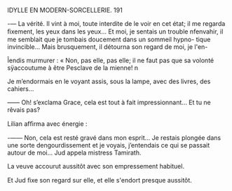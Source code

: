 IDYLLE EN MODERN-SORCELLERIE. 191

-— La vérité. Il vint à moi, toute interdite de le voir en cet état; il me
regarda ﬁxement, les yeux dans les yeux... Et moi, je sentais un trouble
nfenvahir, il me semblait que je tombais doucement dans un sommeil hypno-
tique invincible... Mais brusquement, il détourna son regard de moi, je l'en-

Îendis murmurer : « Non, pas elle, pas elle; il ne faut pas que sa volonté
sÿaccoutume à être Pesclave de la mienne! n

 

Je m’endormais en le voyant assis, sous la lampe, avec des livres, des cahiers...

—— Oh! s’exclama Grace, cela est tout à fait impressionnant... Et tu ne
rêvais pas?

Lilian afﬁrma avec énergie :

-—— Non, cela est resté gravé dans mon esprit... Je restais plongée dans
une sorte dengourdissement et je voyais, j’entendais ce qui se passait autour
de moi... Jud appela mistress Tamirath.

La veuve accourut aussitôt avec son empressement habituel.

Et Jud ﬁxe son regard sur elle, et elle s'endort presque aussitôt.

